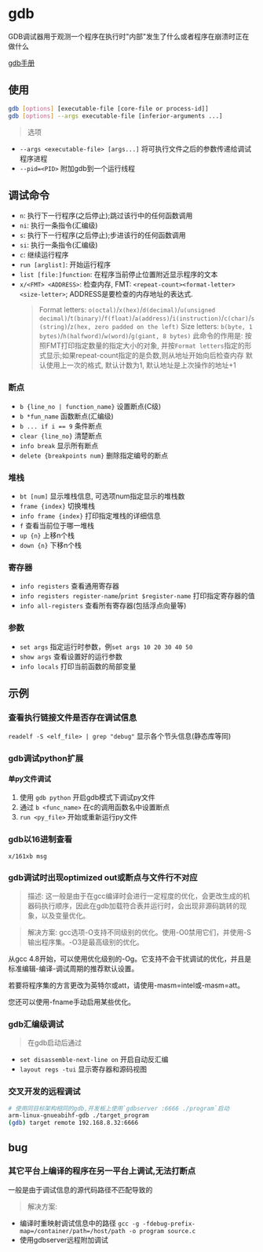 # gdb

GDB调试器用于观测一个程序在执行时"内部"发生了什么或者程序在崩溃时正在做什么

[gdb手册](https://www.sourceware.org/gdb/documentation/)

## 使用

```sh
gdb [options] [executable-file [core-file or process-id]]
gdb [options] --args executable-file [inferior-arguments ...]
```

> 选项
- `--args <executable-file> [args...]` 将可执行文件之后的参数传递给调试程序进程
- `--pid=<PID>` 附加gdb到一个运行线程

## 调试命令

- `n`: 执行下一行程序(之后停止);跳过该行中的任何函数调用
- `ni`: 执行一条指令(汇编级)
- `s`: 执行下一行程序(之后停止);步进该行的任何函数调用
- `si`: 执行一条指令(汇编级)
- `c`: 继续运行程序
- `run [arglist]`: 开始运行程序
- `list [file:]function`:  在程序当前停止位置附近显示程序的文本
- `x/<FMT> <ADDRESS>`: 检查内存, FMT: `<repeat-count><format-letter><size-letter>`; ADDRESS是要检查的内存地址的表达式.
    > Format letters:  `o(octal)`/`x(hex)`/`d(decimal)`/`u(unsigned decimal)`/`t(binary)`/`f(float)`/`a(address)`/`i(instruction)`/`c(char)`/`s(string)`/`z(hex, zero padded on the left)`
    > Size letters: `b(byte, 1 bytes)`/`h(halfword)`/`w(word)`/`g(giant, 8 bytes)`
    > 此命令的作用是: 按照FMT打印指定数量的指定大小的对象, 并按`Format letters`指定的形式显示;如果repeat-count指定的是负数,则从地址开始向后检查内存
    > 默认使用上一次的格式, 默认计数为1, 默认地址是上次操作的地址+1

### 断点
- `b {line_no | function_name}` 设置断点(C级)
- `b *fun_name` 函数断点(汇编级)
- `b ... if i == 9` 条件断点
- `clear {line_no}` 清楚断点
- `info break` 显示所有断点
- `delete {breakpoints num}` 删除指定编号的断点

### 堆栈
- `bt [num]` 显示堆栈信息, 可选项num指定显示的堆栈数
- `frame {index}` 切换堆栈
- `info frame {index}` 打印指定堆栈的详细信息
- `f` 查看当前位于哪一堆栈
- `up {n}` 上移n个栈
- `down {n}` 下移n个栈

### 寄存器

- `info registers` 查看通用寄存器
- `info registers register-name`/`print $register-name` 打印指定寄存器的值
- `info all-registers` 查看所有寄存器(包括浮点向量等)

### 参数

- `set args` 指定运行时参数，例`set args 10 20 30 40 50`
- `show args` 查看设置好的运行参数
- `info locals` 打印当前函数的局部变量

## 示例

### 查看执行链接文件是否存在调试信息

`readelf -S <elf_file> | grep "debug"` 显示各个节头信息(静态库等同)

### gdb调试python扩展

#### 单py文件调试
1. 使用 `gdb python` 开启gdb模式下调试py文件
2. 通过 `b <func_name>` 在c的调用函数名中设置断点
3. `run <py_file>` 开始或重新运行py文件

### gdb以16进制查看
`x/161xb msg`

### gdb调试时出现optimized out或断点与文件行不对应
> 描述: 这一般是由于在gcc编译时会进行一定程度的优化，会更改生成的机器码执行顺序，因此在gdb加载符合表并运行时，会出现非源码跳转的现象，以及变量优化。

> 解决方案: gcc选项-O支持不同级别的优化。使用-O0禁用它们，并使用-S输出程序集。-O3是最高级别的优化。

从gcc 4.8开始，可以使用优化级别的-Og。它支持不会干扰调试的优化，并且是标准编辑-编译-调试周期的推荐默认设置。

若要将程序集的方言更改为英特尔或att，请使用-masm=intel或-masm=att。

您还可以使用-fname手动启用某些优化。

### gdb汇编级调试

> 在gdb启动后通过
 - `set disassemble-next-line on` 开启自动反汇编
 - `layout regs -tui` 显示寄存器和源码视图

### 交叉开发的远程调试
```sh
# 使用同目标架构相同的gdb,开发板上使用`gdbserver :6666 ./program`启动
arm-linux-gnueabihf-gdb ./target_program
(gdb) target remote 192.168.8.32:6666
```

## bug

### 其它平台上编译的程序在另一平台上调试,无法打断点

一般是由于调试信息的源代码路径不匹配导致的
> 解决方案: 
- 编译时重映射调试信息中的路径 `gcc -g -fdebug-prefix-map=/container/path=/host/path -o program source.c`
- 使用gdbserver远程附加调试
